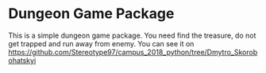 # Dungeon Game Package

This is a simple dungeon game package.
You need find the treasure, do not get trapped and run away from enemy.
You can see it on https://github.com/Stereotype97/campus_2018_python/tree/Dmytro_Skorobohatskyi